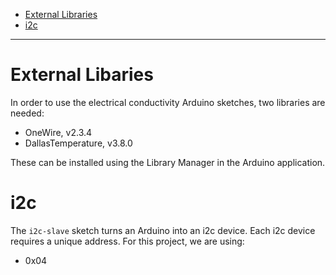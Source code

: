 - [External Libraries](#external-libraries)
- [i2c](#i2c)

---

# External Libaries

In order to use the electrical conductivity Arduino sketches, two libraries are
needed:

- OneWire, v2.3.4
- DallasTemperature, v3.8.0

These can be installed using the Library Manager in the Arduino application.

# i2c

The `i2c-slave` sketch turns an Arduino into an i2c device. Each i2c device
requires a unique address. For this project, we are using:

- 0x04
